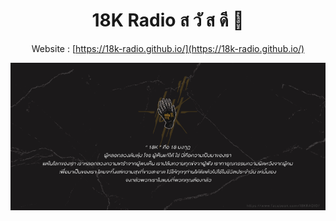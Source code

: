 <div align="center">

<h1>18K Radio ส วั ส ดี 👋</h1>

Website : [https://18k-radio.github.io/](https://18k-radio.github.io/)

![18K_2024](https://raw.githubusercontent.com/18K-Radio/18K/refs/heads/main/images/2024/cover.png)
  
</div>


